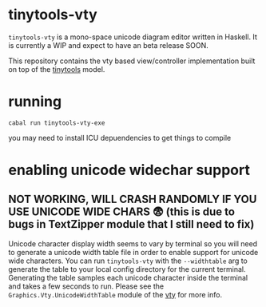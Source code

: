 # tinytools-vty

`tinytools-vty` is a mono-space unicode diagram editor written in Haskell. It is currently a WIP and expect to have an beta release SOON.

This repository contains the vty based view/controller implementation built on top of the [tinytools](https://github.com/pdlla/tinytools) model.


# running

`cabal run tinytools-vty-exe`

you may need to install ICU depuendencies to get things to compile

# enabling unicode widechar support

## NOT WORKING, WILL CRASH RANDOMLY IF YOU USE UNICODE WIDE CHARS 😨 (this is due to bugs in TextZipper module that I still need to fix)

Unicode character display width seems to vary by terminal so you will need to generate a unicode width table file in order to enable support for unicode wide characters.
You can run `tinytools-vty` with the `--widthtable` arg to generate the table to your local config directory for the current terminal. Generating the table samples each unicode character inside the terminal and takes a few seconds to run. Please see the `Graphics.Vty.UnicodeWidthTable` module of the [vty](https://hackage.haskell.org/package/vty) for more info.
